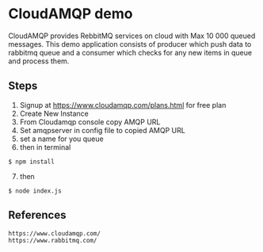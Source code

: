 # CloudAMQP demo

CloudAMQP provides RebbitMQ services on cloud with Max 10 000 queued messages. This demo application consists of producer which push data to rabbitmq queue and a consumer which checks for any new items in queue and process them.

## Steps

1. Signup at https://www.cloudamqp.com/plans.html for free plan
2. Create New Instance
3. From Cloudamqp console copy AMQP URL
4. Set amqpserver in config file to copied AMQP URL
5. set a name for you queue
6. then in terminal

```console
$ npm install
```

7. then

```console
$ node index.js
```

## References

```console
https://www.cloudamqp.com/
https://www.rabbitmq.com/
```
